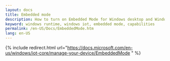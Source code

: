 ```yaml
---
layout: docs
title: Embedded mode
description: How to turn on Embedded Mode for Windows desktop and Windows Mobile editions
keyword: windows runtime, windows iot, embedded mode, capabilities
permalink: /en-US/Docs/EmbeddedMode.htm
lang: en-US
---
```

{% include redirect.html url="https://docs.microsoft.com/en-us/windows/iot-core/manage-your-device/EmbeddedMode " %}
